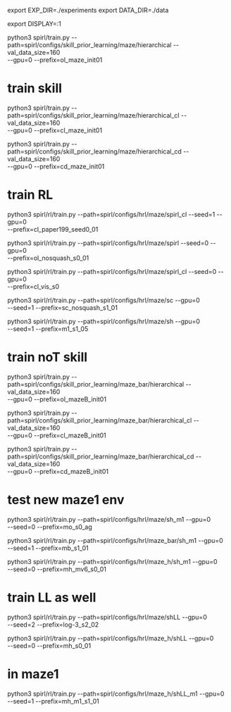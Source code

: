 

export EXP_DIR=./experiments
export DATA_DIR=./data

export DISPLAY=:1

python3 spirl/train.py --path=spirl/configs/skill_prior_learning/maze/hierarchical --val_data_size=160 \
--gpu=0 --prefix=ol_maze_init01


# train skill
python3 spirl/train.py --path=spirl/configs/skill_prior_learning/maze/hierarchical_cl --val_data_size=160 \
--gpu=0 --prefix=cl_maze_init01

python3 spirl/train.py --path=spirl/configs/skill_prior_learning/maze/hierarchical_cd --val_data_size=160 \
--gpu=0 --prefix=cd_maze_init01


# train RL
python3 spirl/rl/train.py --path=spirl/configs/hrl/maze/spirl_cl --seed=1 --gpu=0 \
--prefix=cl_paper199_seed0_01

python3 spirl/rl/train.py --path=spirl/configs/hrl/maze/spirl --seed=0 --gpu=0 \
--prefix=ol_nosquash_s0_01

python3 spirl/rl/train.py --path=spirl/configs/hrl/maze/spirl_cl --seed=0 --gpu=0 \
--prefix=cl_vis_s0

python3 spirl/rl/train.py --path=spirl/configs/hrl/maze/sc  --gpu=0 \
--seed=1 --prefix=sc_nosquash_s1_01

python3 spirl/rl/train.py --path=spirl/configs/hrl/maze/sh  --gpu=0 \
--seed=1 --prefix=m1_s1_05

# train noT skill

python3 spirl/train.py --path=spirl/configs/skill_prior_learning/maze_bar/hierarchical --val_data_size=160 \
--gpu=0 --prefix=ol_mazeB_init01

python3 spirl/train.py --path=spirl/configs/skill_prior_learning/maze_bar/hierarchical_cl --val_data_size=160 \
--gpu=0 --prefix=cl_mazeB_init01

python3 spirl/train.py --path=spirl/configs/skill_prior_learning/maze_bar/hierarchical_cd --val_data_size=160 \
--gpu=0 --prefix=cd_mazeB_init01


# test new maze1 env
python3 spirl/rl/train.py --path=spirl/configs/hrl/maze/sh_m1  --gpu=0 \
--seed=0 --prefix=mo_s0_ag

python3 spirl/rl/train.py --path=spirl/configs/hrl/maze_bar/sh_m1  --gpu=0 \
--seed=1 --prefix=mb_s1_01

python3 spirl/rl/train.py --path=spirl/configs/hrl/maze_h/sh_m1  --gpu=0 \
--seed=0 --prefix=mh_mv6_s0_01

# train LL as well
python3 spirl/rl/train.py --path=spirl/configs/hrl/maze/shLL  --gpu=0 \
--seed=2 --prefix=log-3_s2_02

python3 spirl/rl/train.py --path=spirl/configs/hrl/maze_h/shLL  --gpu=0 \
--seed=0 --prefix=mh_s0_01

# in maze1
python3 spirl/rl/train.py --path=spirl/configs/hrl/maze_h/shLL_m1  --gpu=0 \
--seed=1 --prefix=mh_m1_s1_01